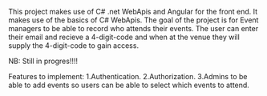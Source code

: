 This project makes use of C# .net WebApis and Angular for the front end. 
It makes use of the basics of C# WebApis.
The goal of the project is for Event managers to be able to record who attends their events.
The user can enter their email and recieve a 4-digit-code and when at the venue they will supply the 4-digit-code to gain access.

NB: Still in progres!!!!

Features to implement:
1.Authentication.
2.Authorization.
3.Admins to be able to add events so users can be able to select which events to attend.

